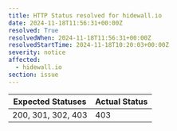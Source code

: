 ```yaml
---
title: HTTP Status resolved for hidewall.io
date: 2024-11-18T11:56:31+00:00Z
resolved: True
resolvedWhen: 2024-11-18T11:56:31+00:00Z
resolvedStartTime: 2024-11-18T10:20:03+00:00Z
severity: notice
affected:
  - hidewall.io
section: issue
---
```


| Expected Statuses | Actual Status  |
|-------------------|----------------|
| 200, 301, 302, 403 | 403 |
